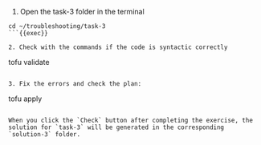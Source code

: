 1. Open the task-3 folder in the terminal

```
cd ~/troubleshooting/task-3
```{{exec}}

2. Check with the commands if the code is syntactic correctly

```
tofu validate
```{{exec}}

3. Fix the errors and check the plan:

```
tofu apply
```{{exec}}

When you click the `Check` button after completing the exercise, the solution for `task-3` will be generated in the corresponding `solution-3` folder.
